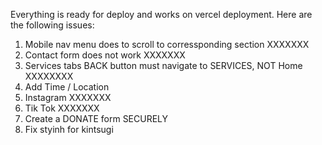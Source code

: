 Everything is ready for deploy and works on vercel deployment.  Here are the following issues:
1)  Mobile nav menu does to scroll to corressponding section  XXXXXXX
2)  Contact form does not work XXXXXXX
3)  Services tabs BACK button must navigate to SERVICES, NOT Home   XXXXXXXX
4)  Add Time / Location
5)  Instagram   XXXXXXX
6)  Tik Tok XXXXXXX
7)  Create a DONATE form SECURELY
8)  Fix styinh for kintsugi